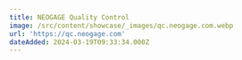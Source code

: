 ```yaml
---
title: NEOGAGE Quality Control
image: /src/content/showcase/_images/qc.neogage.com.webp
url: 'https://qc.neogage.com'
dateAdded: 2024-03-19T09:33:34.000Z
---
```


